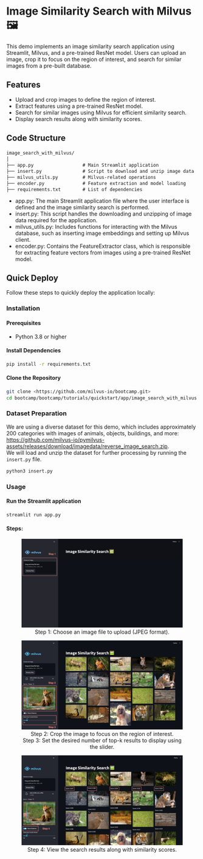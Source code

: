 # Image Similarity Search with Milvus 🖼️

This demo implements an image similarity search application using Streamlit, Milvus, and a pre-trained ResNet model. Users can upload an image, crop it to focus on the region of interest, and search for similar images from a pre-built database.

## Features
- Upload and crop images to define the region of interest.
- Extract features using a pre-trained ResNet model.
- Search for similar images using Milvus for efficient similarity search.
- Display search results along with similarity scores.

## Code Structure
```text
image_search_with_milvus/
│
├── app.py                  # Main Streamlit application
├── insert.py               # Script to download and unzip image data
├── milvus_utils.py         # Milvus-related operations
├── encoder.py              # Feature extraction and model loading
├── requirements.txt        # List of dependencies
```

- app.py: The main Streamlit application file where the user interface is defined and the image similarity search is performed.
- insert.py: This script handles the downloading and unzipping of image data required for the application.
- milvus_utils.py: Includes functions for interacting with the Milvus database, such as inserting image embeddings and setting up Milvus client.
- encoder.py: Contains the FeatureExtractor class, which is responsible for extracting feature vectors from images using a pre-trained ResNet model.

## Quick Deploy

Follow these steps to quickly deploy the application locally:

### Installation

#### Prerequisites
- Python 3.8 or higher

#### Install Dependencies
```sh
pip install -r requirements.txt
```

#### Clone the Repository
```sh
git clone <https://github.com/milvus-io/bootcamp.git>
cd bootcamp/bootcamp/tutorials/quickstart/app/image_search_with_milvus
```

### Dataset Preparation
We are using a diverse dataset for this demo, which includes approximately 200 categories with images of animals, objects, buildings, and more: <https://github.com/milvus-io/pymilvus-assets/releases/download/imagedata/reverse_image_search.zip>. <br>
We will load and unzip the dataset for further processing by running the `insert.py` file.
```sh
python3 insert.py
```

### Usage
#### Run the Streamlit application
```sh
streamlit run app.py
```
#### Steps:
<div style="text-align: center;">
  <figure>
    <img src="./pics/step1.png" alt="Description of Image" width="700"/>
    <figcaption>Step 1: Choose an image file to upload (JPEG format).</figcaption>
  </figure>
</div>

<div style="text-align: center;">
  <figure>
    <img src="./pics/step2_and_3.jpg" alt="Description of Image" width="700"/>
    <figcaption>Step 2: Crop the image to focus on the region of interest.</figcaption>
    <figcaption>Step 3: Set the desired number of top-k results to display using the slider.</figcaption>
  </figure>
</div>

<div style="text-align: center;">
  <figure>
    <img src="./pics/step4.jpg" alt="Description of Image" width="700"/>
    <figcaption>Step 4: View the search results along with similarity scores.</figcaption>
  </figure>
</div>